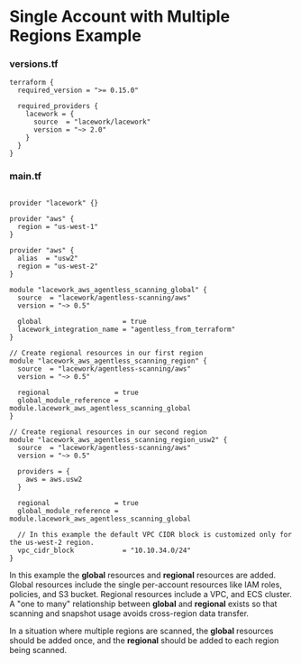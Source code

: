 # Single Account with Multiple Regions Example

### versions.tf
```hcl
terraform {
  required_version = ">= 0.15.0"

  required_providers {
    lacework = {
      source  = "lacework/lacework"
      version = "~> 2.0"
    }
  }
}
```

### main.tf
```hcl

provider "lacework" {}

provider "aws" {
  region = "us-west-1"
}

provider "aws" {
  alias  = "usw2"
  region = "us-west-2"
}

module "lacework_aws_agentless_scanning_global" {
  source  = "lacework/agentless-scanning/aws"
  version = "~> 0.5"

  global                    = true
  lacework_integration_name = "agentless_from_terraform"
}

// Create regional resources in our first region
module "lacework_aws_agentless_scanning_region" {
  source  = "lacework/agentless-scanning/aws"
  version = "~> 0.5"

  regional                = true
  global_module_reference = module.lacework_aws_agentless_scanning_global
}

// Create regional resources in our second region
module "lacework_aws_agentless_scanning_region_usw2" {
  source  = "lacework/agentless-scanning/aws"
  version = "~> 0.5"

  providers = {
    aws = aws.usw2
  }

  regional                = true
  global_module_reference = module.lacework_aws_agentless_scanning_global

  // In this example the default VPC CIDR block is customized only for the us-west-2 region.
  vpc_cidr_block            = "10.10.34.0/24"
}
```

In this example the **global** resources and **regional** resources are added.
Global resources include the single per-account resources like IAM roles,
policies, and S3 bucket. Regional resources include a VPC, and ECS cluster.
A "one to many" relationship between **global** and **regional** exists so that
scanning and snapshot usage avoids cross-region data transfer.

In a situation where multiple regions are scanned, the **global** resources should
be added once, and the **regional** should be added to each region being scanned.

